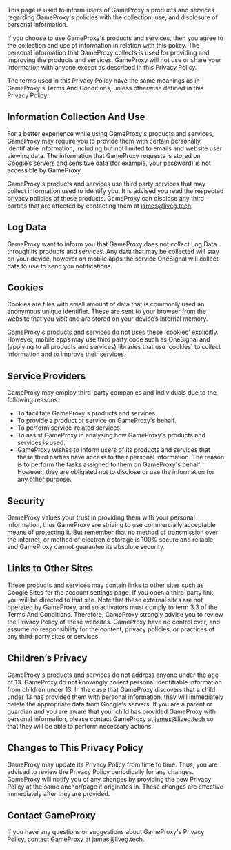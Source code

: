 This page is used to inform users of GameProxy's products and services regarding GameProxy's policies with the collection, use, and disclosure of personal information.

If you choose to use GameProxy's products and services, then you agree to the collection and use of information in relation with this policy. The personal information that GameProxy collects is used for providing and improving the products and services. GameProxy will not use or share your information with anyone except as described in this Privacy Policy.

The terms used in this Privacy Policy have the same meanings as in GameProxy's Terms And Conditions, unless otherwise defined in this Privacy Policy.

## Information Collection And Use
For a better experience while using GameProxy's products and services, GameProxy may require you to provide them with certain personally identifiable information, including but not limited to emails and website user viewing data. The information that GameProxy requests is stored on Google’s servers and sensitive data (for example, your password) is not accessible by GameProxy.

GameProxy's products and services use third party services that may collect information used to identify you. It is advised you read the respected privacy policies of these products. GameProxy can disclose any third parties that are affected by contacting them at [james@liveg.tech](mailto:james@liveg.tech).

## Log Data
GameProxy want to inform you that GameProxy does not collect Log Data through its products and services. Any data that may be collected will stay on your device, however on mobile apps the service OneSignal will collect data to use to send you notifications.

## Cookies
Cookies are files with small amount of data that is commonly used an anonymous unique identifier. These are sent to your browser from the website that you visit and are stored on your device’s internal memory.

GameProxy's products and services do not uses these 'cookies' explicitly. However, mobile apps may use third party code such as OneSignal and (applying to all products and services) libraries that use 'cookies' to collect information and to improve their services.

## Service Providers
GameProxy may employ third-party companies and individuals due to the following reasons:

* To facilitate GameProxy's products and services.
* To provide a product or service on GameProxy's behalf.
* To perform service-related services.
* To assist GameProxy in analysing how GameProxy's products and services is used.
* GameProxy wishes to inform users of its products and services that these third parties have access to their personal information. The reason is to perform the tasks assigned to them on GameProxy's behalf. However, they are obligated not to disclose or use the information for any other purpose.

## Security
GameProxy values your trust in providing them with your personal information, thus GameProxy are striving to use commercially acceptable means of protecting it. But remember that no method of transmission over the internet, or method of electronic storage is 100% secure and reliable, and GameProxy cannot guarantee its absolute security.

## Links to Other Sites
These products and services may contain links to other sites such as Google Sites for the account settings page. If you open a third-party link, you will be directed to that site. Note that these external sites are not operated by GameProxy, and so activators must comply to term 3.3 of the Terms And Conditions. Therefore, GameProxy strongly advise you to review the Privacy Policy of these websites. GameProxy have no control over, and assume no responsibility for the content, privacy policies, or practices of any third-party sites or services.

## Children’s Privacy
GameProxy's products and services do not address anyone under the age of 13. GameProxy do not knowingly collect personal identifiable information from children under 13. In the case that GameProxy discovers that a child under 13 has provided them with personal information, they will immediately delete the appropriate data from Google's servers. If you are a parent or guardian and you are aware that your child has provided GameProxy with personal information, please contact GameProxy at [james@liveg.tech](mailto:james@liveg.tech) so that they will be able to perform necessary actions.

## Changes to This Privacy Policy
GameProxy may update its Privacy Policy from time to time. Thus, you are advised to review the Privacy Policy periodically for any changes. GameProxy will notify you of any changes by providing the new Privacy Policy at the same anchor/page it originates in. These changes are effective immediately after they are provided.

## Contact GameProxy
If you have any questions or suggestions about GameProxy's Privacy Policy, contact GameProxy at [james@liveg.tech](mailto:james@liveg.tech).